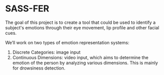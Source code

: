 # SASS-FER

The goal of this project is to create a tool that could be used to identify a subject's emotions through their eye movement, lip profile and other facial cues.

We’ll work on two types of emotion representation systems:

1. Discrete Categories: image input 
2. Continuous Dimensions: video input, which aims to determine the emotion of the person by analyzing various dimensions. This is mainly for drowsiness detection.
